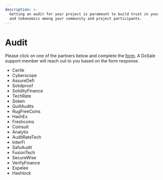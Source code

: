 ```yaml
---
description: >-
  Getting an audit for your project is paramount to build trust in your token
  and tokenomics among your community and project participants.
---
```


# Audit

Please click on one of the partners below and complete the [form](https://forms.gle/k8zGhucLfYiNEErE8). A DxSale support member will reach out to you based on the form response.

* Certik
* Cyberscope
* AssureDefi
* Solidproof
* SolidityFinance
* TechRate
* Soken
* QuillAudits
* RugFreeCoins
* HashEx
* Freshcoins
* Coinsult
* Analytix
* AuditRateTech
* InterFi
* SafuAudit
* FusionTech
* SecureWise
* VerifyFinance
* Expelee
* Hashlock
